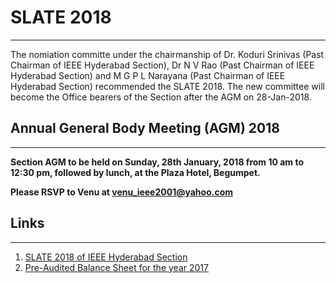 # SLATE 2018
---

The nomiation committe under the chairmanship of Dr. Koduri Srinivas (Past Chairman of IEEE Hyderabad Section), Dr N V Rao (Past Chairman of IEEE Hyderabad Section) and M G P L Narayana (Past Chairman of IEEE Hyderabad Section) recommended the SLATE 2018. The new committee will become the Office bearers of the Section after the AGM on 28-Jan-2018. 

## Annual General Body Meeting (AGM) 2018
---

**Section AGM to be held on Sunday, 28th January, 2018 from 10 am to 12:30 pm, followed by lunch, at the Plaza Hotel, Begumpet.**  

**Please RSVP to Venu at  venu_ieee2001@yahoo.com**

## Links
---
 
1. [SLATE 2018 of IEEE Hyderabad Section](/execom/2018/IEEEHydSECSlate2018.pdf)  
2. [Pre-Audited Balance Sheet for the year 2017](/execom/2018/2017IEEEHydBalanceSheetDraft.pdf)  

